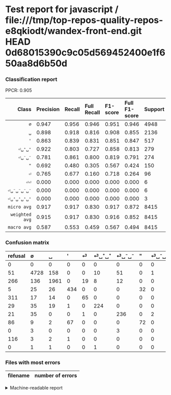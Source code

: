# Test report for javascript / file:///tmp/top-repos-quality-repos-e8qkiodt/wandex-front-end.git HEAD 0d68015390c9c05d569452400e1f650aa8d6b50d

### Classification report

PPCR: 0.905

| Class | Precision | Recall | Full Recall | F1-score | Full F1-score | Support | Full Support | PPCR |
|------:|:----------|:-------|:------------|:---------|:---------|:--------|:-------------|:-----|
| `∅` | 0.947| 0.956| 0.946| 0.951| 0.946| 4948| 4999| 0.990 |
| `␣` | 0.898| 0.918| 0.816| 0.908| 0.855| 2136| 2402| 0.889 |
| `'` | 0.863| 0.839| 0.831| 0.851| 0.847| 517| 522| 0.990 |
| `⏎␣⁺␣⁺` | 0.922| 0.803| 0.727| 0.858| 0.813| 279| 308| 0.906 |
| `⏎␣⁻␣⁻` | 0.781| 0.861| 0.800| 0.819| 0.791| 274| 295| 0.929 |
| `"` | 0.692| 0.480| 0.305| 0.567| 0.424| 150| 236| 0.636 |
| `⏎` | 0.765| 0.677| 0.160| 0.718| 0.264| 96| 407| 0.236 |
| `⏎⏎` | 0.000| 0.000| 0.000| 0.000| 0.000| 6| 122| 0.049 |
| `⏎␣⁻␣⁻␣⁻␣⁻` | 0.000| 0.000| 0.000| 0.000| 0.000| 6| 6| 1.000 |
| `⏎␣⁺␣⁺␣⁺␣⁺` | 0.000| 0.000| 0.000| 0.000| 0.000| 3| 3| 1.000 |
| `micro avg` | 0.917| 0.917| 0.830| 0.917| 0.872| 8415| 9300| 0.905 |
| `weighted avg` | 0.915| 0.917| 0.830| 0.916| 0.852| 8415| 9300| 0.905 |
| `macro avg` | 0.587| 0.553| 0.459| 0.567| 0.494| 8415| 9300| 0.905 |

### Confusion matrix

|refusal|  ∅| ␣| '| ⏎| ⏎␣⁺␣⁺| ⏎␣⁻␣⁻| "| ⏎␣⁻␣⁻␣⁻␣⁻| ⏎⏎| ⏎␣⁺␣⁺␣⁺␣⁺| 
|:---|:---|:---|:---|:---|:---|:---|:---|:---|:---|:---|
|0 |0 |0 |0 |0 |0 |0 |0 |0 |0 |0 |
|51 |4728 |158 |0 |0 |10 |51 |0 |1 |0 |0 |
|266 |136 |1961 |0 |19 |8 |12 |0 |0 |0 |0 |
|5 |25 |26 |434 |0 |0 |0 |32 |0 |0 |0 |
|311 |17 |14 |0 |65 |0 |0 |0 |0 |0 |0 |
|29 |35 |19 |1 |0 |224 |0 |0 |0 |0 |0 |
|21 |35 |0 |0 |1 |0 |236 |0 |2 |0 |0 |
|86 |9 |2 |67 |0 |0 |0 |72 |0 |0 |0 |
|0 |3 |0 |0 |0 |0 |3 |0 |0 |0 |0 |
|116 |3 |2 |1 |0 |0 |0 |0 |0 |0 |0 |
|0 |1 |1 |0 |0 |1 |0 |0 |0 |0 |0 |

### Files with most errors

| filename | number of errors|
|:----:|:-----|

<details>
    <summary>Machine-readable report</summary>
```json
{
  "cl_report": {"\"": {"f1-score": 0.5669291338582677, "precision": 0.6923076923076923, "recall": 0.48, "support": 150}, "\u0027": {"f1-score": 0.8509803921568628, "precision": 0.8628230616302187, "recall": 0.839458413926499, "support": 517}, "macro avg": {"f1-score": 0.5673211983840678, "precision": 0.5868524758882862, "recall": 0.5534331751380042, "support": 8415}, "micro avg": {"f1-score": 0.9174093879976233, "precision": 0.9174093879976233, "recall": 0.9174093879976233, "support": 8415}, "weighted avg": {"f1-score": 0.9155857274601426, "precision": 0.9150027826490706, "recall": 0.9174093879976233, "support": 8415}, "\u2205": {"f1-score": 0.9513078470824948, "precision": 0.9471153846153846, "recall": 0.9555375909458367, "support": 4948}, "\u23ce": {"f1-score": 0.7182320441988951, "precision": 0.7647058823529411, "recall": 0.6770833333333334, "support": 96}, "\u23ce\u23ce": {"f1-score": 0.0, "precision": 0.0, "recall": 0.0, "support": 6}, "\u23ce\u2423\u207a\u2423\u207a": {"f1-score": 0.8582375478927203, "precision": 0.9218106995884774, "recall": 0.8028673835125448, "support": 279}, "\u23ce\u2423\u207a\u2423\u207a\u2423\u207a\u2423\u207a": {"f1-score": 0.0, "precision": 0.0, "recall": 0.0, "support": 3}, "\u23ce\u2423\u207b\u2423\u207b": {"f1-score": 0.8194444444444443, "precision": 0.7814569536423841, "recall": 0.8613138686131386, "support": 274}, "\u23ce\u2423\u207b\u2423\u207b\u2423\u207b\u2423\u207b": {"f1-score": 0.0, "precision": 0.0, "recall": 0.0, "support": 6}, "\u2423": {"f1-score": 0.9080805742069924, "precision": 0.8983050847457628, "recall": 0.9180711610486891, "support": 2136}},
  "cl_report_full": {"\"": {"f1-score": 0.4235294117647059, "precision": 0.6923076923076923, "recall": 0.3050847457627119, "support": 236}, "\u0027": {"f1-score": 0.8468292682926829, "precision": 0.8628230616302187, "recall": 0.8314176245210728, "support": 522}, "macro avg": {"f1-score": 0.4940123082166547, "precision": 0.5868524758882862, "recall": 0.45856724125953197, "support": 9300}, "micro avg": {"f1-score": 0.8715777589613322, "precision": 0.9174093879976233, "recall": 0.8301075268817204, "support": 9300}, "weighted avg": {"f1-score": 0.8515241558313268, "precision": 0.8958945877121096, "recall": 0.8301075268817204, "support": 9300}, "\u2205": {"f1-score": 0.9464518066259634, "precision": 0.9471153846153846, "recall": 0.9457891578315664, "support": 4999}, "\u23ce": {"f1-score": 0.26422764227642276, "precision": 0.7647058823529411, "recall": 0.1597051597051597, "support": 407}, "\u23ce\u23ce": {"f1-score": 0.0, "precision": 0.0, "recall": 0.0, "support": 122}, "\u23ce\u2423\u207a\u2423\u207a": {"f1-score": 0.8130671506352087, "precision": 0.9218106995884774, "recall": 0.7272727272727273, "support": 308}, "\u23ce\u2423\u207a\u2423\u207a\u2423\u207a\u2423\u207a": {"f1-score": 0.0, "precision": 0.0, "recall": 0.0, "support": 3}, "\u23ce\u2423\u207b\u2423\u207b": {"f1-score": 0.7906197654941374, "precision": 0.7814569536423841, "recall": 0.8, "support": 295}, "\u23ce\u2423\u207b\u2423\u207b\u2423\u207b\u2423\u207b": {"f1-score": 0.0, "precision": 0.0, "recall": 0.0, "support": 6}, "\u2423": {"f1-score": 0.8553980370774263, "precision": 0.8983050847457628, "recall": 0.8164029975020816, "support": 2402}},
  "ppcr": 0.9048387096774193
}
```
</details>
